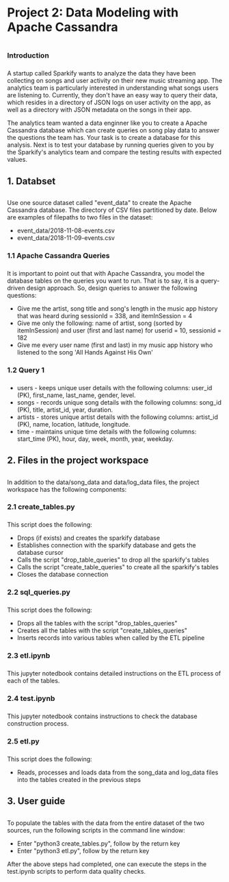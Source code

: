# Project 2: Data Modeling with Apache Cassandra <h1>
### Introduction <h3>
A startup called Sparkify wants to analyze the data they have been collecting on songs and user activity on their new music streaming app. The analytics team is particularly interested in understanding what songs users are listening to. Currently, they don't have an easy way to query their data, which resides in a directory of JSON logs on user activity on the app, as well as a directory with JSON metadata on the songs in their app.

The analytics team wanted a data enginner like you to create a Apache Cassandra database which can create queries on song play data to answer the questions the team has. Your task is to create a database for this analysis. Next is to test your database by running queries given to you by the Sparkify's analytics team and compare the testing results with expected values.

## 1. Databset <h2>
Use one source dataset called "event_data" to create the Apache Cassandra database. The directory of CSV files partitioned by date. Below are examples of filepaths to two files in the dataset:
* event_data/2018-11-08-events.csv
* event_data/2018-11-09-events.csv

### 1.1 Apache Cassandra Queries <h3>
It is important to point out that with Apache Cassandra, you model the database tables on the queries you want to run. That is to say, it is a query-driven design approach. So, design queries to answer the following questions:
* Give me the artist, song title and song's length in the music app history that was heard during sessionId = 338, and itemInSession = 4
* Give me only the following: name of artist, song (sorted by itemInSession) and user (first and last name) for userid = 10, sessionid = 182
* Give me every user name (first and last) in my music app history who listened to the song 'All Hands Against His Own'
  
### 1.2 Query 1 <h3>
* users - keeps unique user details with the following columns: user_id (PK), first_name, last_name, gender, level.
* songs - records unique song details with the following columns: song_id (PK), title, artist_id, year, duration.
* artists - stores unique artist details with the following columns: artist_id (PK), name, location, latitude, longitude.
* time - maintains unique time details with the following columns: start_time (PK), hour, day, week, month, year, weekday.

## 2. Files in the project workspace <h2>
In addition to the data/song_data and data/log_data files, the project workspace has the following components:

### 2.1 create_tables.py <h3>
This script does the following:

* Drops (if exists) and creates the sparkify database
* Establishes connection with the sparkify database and gets the database cursor
* Calls the script "drop_table_queries" to drop all the sparkify's tables 
* Calls the script "create_table_queries" to create all the sparkify's tables
* Closes the database connection

### 2.2 sql_queries.py <h3>
This script does the following:

* Drops all the tables with the script "drop_tables_queries"
* Creates all the tables with the script "create_tables_queries"
* Inserts records into various tables when called by the ETL pipeline

### 2.3 etl.ipynb <h3>
This jupyter notedbook contains detailed instructions on the ETL process of each of the tables.

### 2.4 test.ipynb <h3>
This jupyter notedbook contains instructions to check the database construction process. 

### 2.5 etl.py <h3>
This script does the following:

* Reads, processes and loads data from the song_data and log_data files into the tables created in the previous steps

## 3. User guide <h2>
To populate the tables with the data from the entire dataset of the two sources, run the following scripts in the command line window:

* Enter "python3 create_tables.py", follow by the return key
* Enter "python3 etl.py", follow by the return key

After the above steps had completed, one can execute the steps in the test.ipynb scripts to perform data quality checks. 
